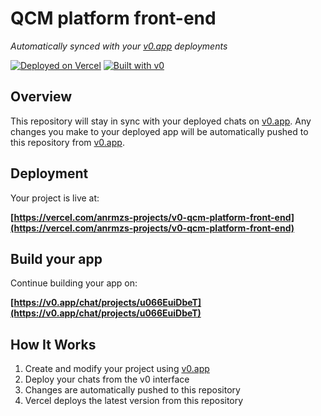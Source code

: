 # QCM platform front-end

*Automatically synced with your [v0.app](https://v0.app) deployments*

[![Deployed on Vercel](https://img.shields.io/badge/Deployed%20on-Vercel-black?style=for-the-badge&logo=vercel)](https://vercel.com/anrmzs-projects/v0-qcm-platform-front-end)
[![Built with v0](https://img.shields.io/badge/Built%20with-v0.app-black?style=for-the-badge)](https://v0.app/chat/projects/u066EuiDbeT)

## Overview

This repository will stay in sync with your deployed chats on [v0.app](https://v0.app).
Any changes you make to your deployed app will be automatically pushed to this repository from [v0.app](https://v0.app).

## Deployment

Your project is live at:

**[https://vercel.com/anrmzs-projects/v0-qcm-platform-front-end](https://vercel.com/anrmzs-projects/v0-qcm-platform-front-end)**

## Build your app

Continue building your app on:

**[https://v0.app/chat/projects/u066EuiDbeT](https://v0.app/chat/projects/u066EuiDbeT)**

## How It Works

1. Create and modify your project using [v0.app](https://v0.app)
2. Deploy your chats from the v0 interface
3. Changes are automatically pushed to this repository
4. Vercel deploys the latest version from this repository

